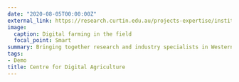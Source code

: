 ```yaml
---
date: "2020-08-05T00:00:00Z"
external_link: https://research.curtin.edu.au/projects-expertise/institutes-centres/centre-for-digital-agriculture/
image:
  caption: Digital farming in the field  
  focal_point: Smart
summary: Bringing together research and industry specialists in Western Australia, and beyond, to clarify what new technologies can bring to agriculture.
tags:
- Demo
title: Centre for Digital Agriculture
---
```


